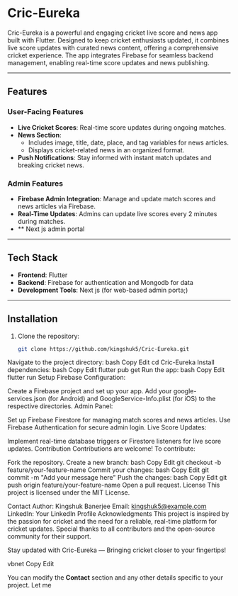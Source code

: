 # Cric-Eureka

Cric-Eureka is a powerful and engaging cricket live score and news app built with Flutter. Designed to keep cricket enthusiasts updated, it combines live score updates with curated news content, offering a comprehensive cricket experience. The app integrates Firebase for seamless backend management, enabling real-time score updates and news publishing.

---

## Features

### User-Facing Features
- **Live Cricket Scores**: Real-time score updates during ongoing matches.
- **News Section**:
  - Includes image, title, date, place, and tag variables for news articles.
  - Displays cricket-related news in an organized format.
- **Push Notifications**: Stay informed with instant match updates and breaking cricket news.

### Admin Features
- **Firebase Admin Integration**: Manage and update match scores and news articles via Firebase.
- **Real-Time Updates**: Admins can update live scores every 2 minutes during matches.
- ** Next js admin portal

---

## Tech Stack

- **Frontend**: Flutter
- **Backend**: Firebase for authentication and Mongodb for data
- **Development Tools**: Next js (for web-based admin porta;)

---

## Installation

1. Clone the repository:
   ```bash
   git clone https://github.com/kingshuk5/Cric-Eureka.git
Navigate to the project directory:
bash
Copy
Edit
cd Cric-Eureka
Install dependencies:
bash
Copy
Edit
flutter pub get
Run the app:
bash
Copy
Edit
flutter run
Setup
Firebase Configuration:

Create a Firebase project and set up your app.
Add your google-services.json (for Android) and GoogleService-Info.plist (for iOS) to the respective directories.
Admin Panel:

Set up Firebase Firestore for managing match scores and news articles.
Use Firebase Authentication for secure admin login.
Live Score Updates:

Implement real-time database triggers or Firestore listeners for live score updates.
Contribution
Contributions are welcome! To contribute:

Fork the repository.
Create a new branch:
bash
Copy
Edit
git checkout -b feature/your-feature-name
Commit your changes:
bash
Copy
Edit
git commit -m "Add your message here"
Push the changes:
bash
Copy
Edit
git push origin feature/your-feature-name
Open a pull request.
License
This project is licensed under the MIT License.

Contact
Author: Kingshuk Banerjee
Email: kingshuk5@example.com
LinkedIn: Your LinkedIn Profile
Acknowledgments
This project is inspired by the passion for cricket and the need for a reliable, real-time platform for cricket updates. Special thanks to all contributors and the open-source community for their support.

Stay updated with Cric-Eureka — Bringing cricket closer to your fingertips!

vbnet
Copy
Edit

You can modify the **Contact** section and any other details specific to your project. Let me


